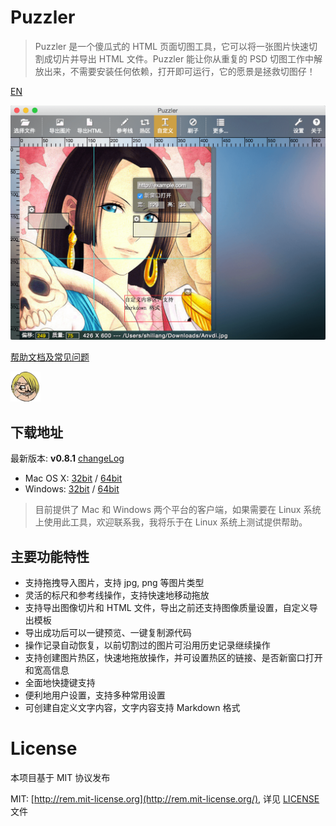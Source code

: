 Puzzler
==============

> Puzzler 是一个傻瓜式的 HTML 页面切图工具，它可以将一张图片快速切割成切片并导出 HTML 文件。Puzzler 能让你从重复的 PSD 切图工作中解放出来，不需要安装任何依赖，打开即可运行，它的愿景是拯救切图仔！

[EN](/README-EN.md)

<img src="docs/screenshot.png" width="700">

[帮助文档及常见问题](docs/HELP.md)

![puzzler](src/img/logo.png)

## 下载地址

最新版本: **v0.8.1** [changeLog](docs/CHANGELOG.md)

- Mac OS X: [32bit](http://pan.baidu.com/s/1mgMZFVq) / [64bit](http://pan.baidu.com/s/1gdwL1JX)
- Windows: [32bit](http://pan.baidu.com/s/1dDBIGmd) / [64bit](http://pan.baidu.com/s/1gdAsAd1)

> 目前提供了 Mac 和 Windows 两个平台的客户端，如果需要在 Linux 系统上使用此工具，欢迎联系我，我将乐于在 Linux 系统上测试提供帮助。

## 主要功能特性

- 支持拖拽导入图片，支持 jpg, png 等图片类型
- 灵活的标尺和参考线操作，支持快速地移动拖放
- 支持导出图像切片和 HTML 文件，导出之前还支持图像质量设置，自定义导出模板
- 导出成功后可以一键预览、一键复制源代码
- 操作记录自动恢复，以前切割过的图片可沿用历史记录继续操作
- 支持创建图片热区，快速地拖放操作，并可设置热区的链接、是否新窗口打开和宽高信息
- 全面地快捷键支持
- 便利地用户设置，支持多种常用设置
- 可创建自定义文字内容，文字内容支持 Markdown 格式

# License
本项目基于 MIT 协议发布

MIT: [http://rem.mit-license.org](http://rem.mit-license.org/), 详见 [LICENSE](/LICENSE) 文件
